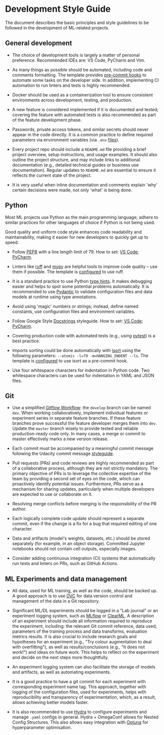 # Development Style Guide

The document describes the basic principles and style guidelines to be followed in the development of ML-related projects.

## General development

* The choice of development tools is largely a matter of personal preference. Recommended IDEs are: VS Code, PyCharm and Vim.

* As many things as possible should be automated, including code and comments formatting. The template provides [pre-commit hooks](README.md#pre-commit-hooks) to automate some tasks on the developer side. In addition, implementing CI automation to run linters and tests is highly recommended.

* Docker should be used as a containerization tool to ensure consistent environments across development, testing, and production.

* A new feature is considered implemented if it is documented and tested; covering the feature with automated tests is also recommended as part of the feature development phase.

* Passwords, private access tokens, and similar secrets should never appear in the code directly. It is a common practice to define required parameters via environment variables (via `.env` [files](README.md#environment-variables)).

* Every project repo should include a `README.md` file providing a brief project overview, setup instructions, and usage examples. It should also outline the project structure, and may include links to additional documentation (e.g., detailed technical guides or business use documentation). Regular updates to `README.md` are essential to ensure it reflects the current state of the project.

* It is very useful when inline documentation and comments explain 'why' certain decisions were made, not only 'what' is being done.

## Python

Most ML projects use Python as the main programming language; adhere to similar practices for other languages of choice if Python is not being used.

Good quality and uniform code style enhances code readability and maintainability, making it easier for new developers to quickly get up to speed.

* Follow [PEP8](https://peps.python.org/pep-0008/) with a line length limit of 79. How to set: [VS Code](https://code.visualstudio.com/docs/python/linting); [PyCharm](https://www.jetbrains.com/help/pycharm/tutorial-code-quality-assistance-tips-and-tricks.html).

* Linters like  [ruff](https://docs.astral.sh/ruff/) and [mypy](https://pypi.org/project/mypy/) are helpful tools to improve code quality – use them if possible. The template is [configured](README.md#pre-commit-hooks) to use ruff.

* It is a standard practice to use Python [type hints](https://docs.python.org/3/library/typing.html). It makes debugging easier and helps to spot some potential problems automatically. It is recommended to use [Pydantic](https://docs.pydantic.dev) to validate configuration files and data models at runtime using type annotations.

* Avoid using 'magic' numbers or strings; instead, define named constants, use configuration files and environment variables.

* Follow Google Style [Docstrings](https://sphinxcontrib-napoleon.readthedocs.io/en/latest/example_google.html) styleguide. How to set: [VS Code](https://marketplace.visualstudio.com/items?itemName=njpwerner.autodocstring); [PyCharm](https://www.jetbrains.com/help/pycharm/settings-tools-python-integrated-tools.html).

* Covering production code with automated tests (e.g., using [pytest](https://pypi.org/project/pytest/)) is a best practice.

* Imports sorting could be done automatically with [isort](https://pypi.org/project/isort/) using the following parameters: `--atomic -l=79 -m=HANGING_INDENT --ls`. The template is [configured](README.md#pre-commit-hooks) to use isort as a pre-commit hook.

* Use four whitespace characters for indentation in Python code. Two whitespace characters can be used for indentation in YAML and JSON files.

## Git

* Use a simplified [Gitflow Workflow](https://www.atlassian.com/git/tutorials/comparing-workflows/gitflow-workflow): the `develop` branch can be named `dev`. When working collaboratively, implement individual features or experiment series in separate feature branches. If these feature branches prove successful the feature developer merges them into `dev`. Update the `master` branch wisely to provide tested and reliable production-ready code only. In many cases, a merge or commit to master effectively marks a new version release.

* Each commit must be accompanied by a meaningful commit message following the Udacity commit message [styleguide](http://udacity.github.io/git-styleguide/).

* Pull requests (PRs) and code reviews are highly recommended as part of a collaborative process, although they are not strictly mandatory. The primary objective of PRs is to leverage the collective expertise of the team by providing a second set of eyes on the code, which can proactively identify potential issues. Furthermore, PRs serve as a mechanism for sharing updates, particularly when multiple developers are expected to use or collaborate on it.

* Resolving merge conflicts before merging is the responsibility of the PR author.

* Each logically complete code update should represent a separate commit, even if the change is a fix for a bug that required editing of one character.

* Data and artifacts (model's weights, datasets, etc.) should be stored separately (for example, in an object storage). Committed Jupyter notebooks should not contain cell outputs, especially images.

* Consider adding continuous integration (CI) systems that automatically run tests and linters on PRs, such as GitHub Actions.

## ML Experiments and data management

* All data, used for ML training, as well as the code, should be backed up. A good approach is to use [DVC](https://dvc.org/doc) for data version control and management of the data in a Git repository.

* Significant ML/DL experiments should be logged in a "Lab journal" or an experiment logging system, such as [MLflow](https://mlflow.org/docs/latest/index.html) or [ClearML](https://clear.ml/docs/latest/docs/). A description of an experiment should include all information required to reproduce the experiment, including: the relevant Git commit reference, data used, parameters of the training process and data transforms, evaluation metrics results. It is also crucial to include research goals and hypotheses for an experiment (e.g., "Try colour augmentation to deal with overfitting"), as well as results/conclusions (e.g., "It does not work!") and ideas on future work. This helps to reflect on the experiment and decide on the next steps more thoughtfully.

* An experiment logging system can also facilitate the storage of models and artifacts, as well as automating experiments.

* It is a good practice to have a git commit for each experiment with corresponding experiment name tag. This approach, together with logging of the configuration files, used for experiments, helps with reproducibility and transparency of experimentation, which, as a result, allows achieving better models faster.

* It is also recommended to use [Hydra](https://hydra.cc/docs/intro/) to configure experiments and manage `.yaml` configs in general. Hydra + OmegaConf allows for Nested Config Structures. This also allows easy integration with [Optuna](https://optuna.readthedocs.io/en/stable/index.html) for hyperparameter optimisation.
